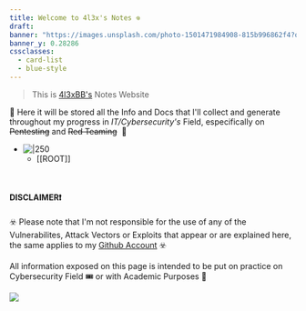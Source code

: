 ```yaml
---
title: Welcome to 4l3x's Notes 𖦹
draft: 
banner: "https://images.unsplash.com/photo-1501471984908-815b996862f4?q=80&w=2069&auto=format&fit=crop&ixlib=rb-4.0.3&ixid=M3wxMjA3fDB8MHxwaG90by1wYWdlfHx8fGVufDB8fHx8fA%3D%3D"
banner_y: 0.28286
cssclasses:
  - card-list
  - blue-style
---
```


> This is [4l3xBB's](https://github.com/4l3xBB) Notes Website 

 👾 Here it will be stored all the Info and Docs that I'll collect and generate throughout my progress in _IT/Cybersecurity's_ Field, especifically on ~~Pentesting~~ and ~~Red Teaming~~ ️ 👾

- ![|250](https://avatars.githubusercontent.com/u/147928622?v=4)
	- [[ROOT]]

<br>

#### DISCLAIMER❗

☣️ Please note that I'm not responsible for the use of any of the Vulnerabilites, Attack Vectors or Exploits that appear or are explained here,  the same applies to my [Github Account](https://github.com/4l3xBB) ☣️

All information exposed on this page is intended to be put on practice on Cybersecurity Field 🎟️ or with Academic Purposes 📕


![](https://securityintelligence.com/wp-content/uploads/2022/12/Cyber-Security-Ransomware-Email-Phishing-Encrypted-Technology-Digital-Information-Protected-Secured.jpeg)